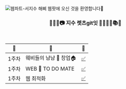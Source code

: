 ![웹파트-서지수](https://user-images.githubusercontent.com/79238676/227776059-f32dc0e3-cc01-4140-820f-410d92e1a79d.png)
해삐 웹팟에 오신 것을 환영합니다🌼

<div align="center">
<h3>🌷🧸🎸📷 지수 렛츠git잇 🌊🏄🏻‍♀️📚🍊</h3>
<br/>

|📍|🎁|🔗|
|---|---|---|
|1주차|웨비들의 냠냠 🍰 창업🏠|[✅](https://github.com/GO-SOPT-WEB/JiSooSeo/pull/1)
|1주차|WEB 💛 TO DO MATE|[✅](https://github.com/GO-SOPT-WEB/JiSooSeo/pull/2)
|1주차|웹 최적화|[✅](https://github.com/GO-SOPT-WEB/JiSooSeo/pull/3)|
